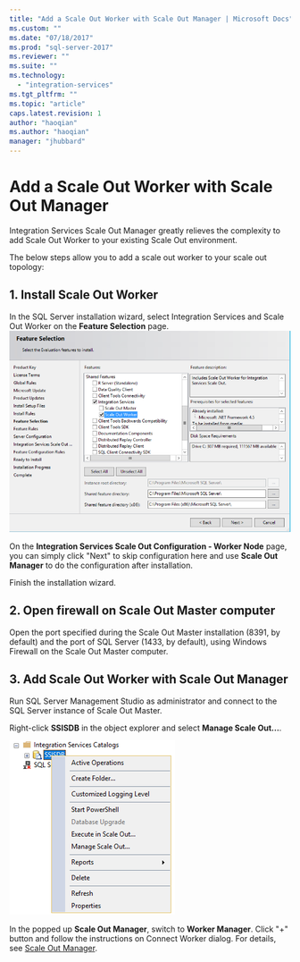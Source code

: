 ```yaml
---
title: "Add a Scale Out Worker with Scale Out Manager | Microsoft Docs"
ms.custom: ""
ms.date: "07/18/2017"
ms.prod: "sql-server-2017"
ms.reviewer: ""
ms.suite: ""
ms.technology: 
  - "integration-services"
ms.tgt_pltfrm: ""
ms.topic: "article"
caps.latest.revision: 1
author: "haoqian"
ms.author: "haoqian"
manager: "jhubbard"
---
```

# Add a Scale Out Worker with Scale Out Manager

Integration Services Scale Out Manager greatly relieves the complexity to add Scale Out Worker to your existing Scale Out environment. 

The below steps allow you to add a scale out worker to your scale out topology:

## 1. Install Scale Out Worker
In the SQL Server installation wizard, select Integration Services and Scale Out Worker on the **Feature Selection** page. 
![Feature Select Worker](media/feature-select-worker.PNG)

On the **Integration Services Scale Out Configuration - Worker Node** page, 
you can simply click "Next" to skip configuration here and use **Scale Out Manager** to do the configuration after installation.

Finish the installation wizard.

## 2. Open firewall on Scale Out Master computer
Open the port specified during the Scale Out Master installation (8391, by default) and the port of SQL Server (1433, by default), using Windows Firewall on the Scale Out Master computer.

## 3. Add Scale Out Worker with Scale Out Manager
Run SQL Server Management Studio as administrator and connect to the SQL Server instance of Scale Out Master.

Right-click **SSISDB** in the object explorer and select **Manage Scale Out...**. 

![Manage Scale Out](media/manage-scale-out.PNG)

In the popped up **Scale Out Manager**, switch to **Worker Manager**. Click "+" button and follow the instructions on Connect Worker dialog. For details, see [Scale Out Manager](integration-services-ssis-scale-out-manager.md).
